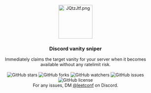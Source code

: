 <p align="center">
  <a href="https://github.com/fransizreal/discord-vanity-sniper" target="_blank">
    <a href="https://freeimage.host/i/JQtzJtf"><img src="https://iili.io/JQtzJtf.png" alt="JQtzJtf.png" width="110" height="110"/></a>
  </a>
</p>

<h3 align="center">Discord vanity sniper</h3>

<p align="center">
  Immediately claims the target vanity for your server when it becomes available without any ratelimit risk.
  <br/>
  <br/>
  <img src="https://img.shields.io/github/stars/fransizreal/discord-vanity-sniper?style=social" alt="GitHub stars">
  <img src="https://img.shields.io/github/forks/fransizreal/discord-vanity-sniper?style=social" alt="GitHub forks">
  <img src="https://img.shields.io/github/watchers/fransizreal/discord-vanity-sniper?style=social" alt="GitHub watchers">
  <img src="https://img.shields.io/github/issues/fransizreal/discord-vanity-sniper" alt="GitHub issues">
  <img src="https://img.shields.io/github/license/fransizreal/discord-vanity-sniper" alt="GitHub license">
  <br/>
  For any issues, DM <a href="https://discord.com/users/1242526951709737050" target="_blank">@leetconf</a> on Discord.
</p>
